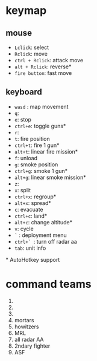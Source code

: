 # keymap
## mouse
* `Lclick`: select
* `Rclick`: move
* `ctrl + Rclick`: attack move
* `alt + Rclick`: reverse*
* `fire button`: fast move

## keyboard
* `wasd` : map movement
* `q`: 
* `e`: stop
* `ctrl+e`: toggle guns*
* `r`: 
* `t`: fire position
* `ctrl+t`: fire 1 gun*
* `alt+t`: linear fire mission*
* `f`: unload
* `g`: smoke position
* `ctrl+g`: smoke 1 gun*
* `alt+g`: linear smoke mission*
* `z`: 
* `x`: split
* `ctrl+x`: regroup*
* `alt+x`: spread*
* `c`: evacuate
* `ctrl+c`: land*
* `alt+c`: change altitude*
* `v`: cycle 
* `` ` `` : deployment menu
* ``ctrl+` ``: turn off radar aa
* `tab`: unit info

\* AutoHotkey support

# command teams
1. 
2. 
3. 
4. mortars
5. howitzers
6. MRL
7. all radar AA
9. 2ndary fighter
0. ASF